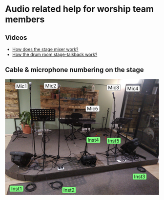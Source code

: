 # Audio related help for worship team members

## Videos
 * [How does the stage mixer work?](https://youtu.be/nRDQFHH9zpU)
 * [How the drum room stage-talkback work?](https://youtu.be/nelw-jKgT6w)

## Cable & microphone numbering on the stage

![stage.jpg](assets%2Fstage.jpg)